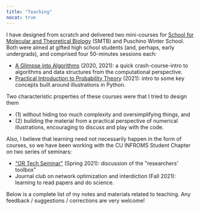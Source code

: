 ```yaml
---
title: "Teaching"
nocat: true
---
```


I have designed from scratch and delivered two mini-courses for [School for
Molecular and Theoretical Biology](https://molbioschool.org/en/) (SMTB) and
Puschino Winter School. Both were aimed at gifted high school students (and, perhaps,
early undergrads), and comprised four 50-minutes sessions each:
- [A Glimpse into Algorithms](/teaching/smtb-algo) (2020, 2021): a quick crash-course-intro to algorithms and
  data structures from the computational perspective.
- [Practical Introduction to Probability Theory](/teaching/smtb-prob) (2021): intro to some key
  concepts built around illustrations in Python.

Two characteristic properties of these courses were that I tried to design them
- (1) without hiding too much complexity and oversimplifying things, and
- (2) building the material from a practical perspective of numerical illustrations,
  encouraging to discuss and play with the code.

Also, I believe that learning need not necessarily happen in the
form of courses, so we have been working with the CU INFROMS Student Chapter on
two series of seminars:
- ["OR Tech Seminar"](/edu/or-tech-seminar/) (Spring 2021): discussion of the
  "researchers' toolbox"
- Journal club on network optimization and interdiction (Fall 2021): learning
  to read papers and do science.

Below is a complete list of my notes and materials related to teaching. Any feedback /
suggestions / corrections are very welcome!
